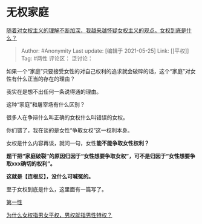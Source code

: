 # 无权家庭
[随着对女权主义的理解不断加深，我越来越怀疑女权主义的观点。女权到底是什么？](https://www.zhihu.com/question/401727574/answer/1299422121)

> Author: #Anonymity
> Last update: [编辑于 2021-05-25]
> Link: [[平权]]
> Tag: #两性
> 评论区：
> 泛讨论：

如果一个“家庭”只要接受女性的对自己权利的追求就会破碎的话，这个“家庭”对女性有什么正当的存在的理由？

我实在是想不出任何一条说得通的理由。

这种“家庭”和屠宰场有什么区别？

很多人在争辩什么叫正确的女权什么叫错误的女权。

你们错了，我在谈的是女性“争取女权”这一权利本身。

女权是什么内容再谈，就问一句，女性**能不能争取女性权利？**

**题干把“家庭破裂”的原因归因于“女性想要争取女权”，可不是归因于“女性想要争取xxx确切的权利”。**

**这就是【连根反】，没什么可喊冤的。**

至于女权到底是什么，这里面有一篇写了。

[第一性](https://zhihu.com/collection/369876193)

[为什么女权指男女平权，男权就指男性特权？](https://www.zhihu.com/question/298105587/answer/509627202)
